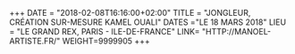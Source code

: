 +++
DATE = "2018-02-08T16:16:00+02:00"
TITLE = "JONGLEUR, CRÉATION SUR-MESURE KAMEL OUALI"
DATES ="LE 18 MARS 2018"
LIEU = "LE GRAND REX, PARIS - ILE-DE-FRANCE"
LINK= "HTTP://MANOEL-ARTISTE.FR/"
WEIGHT=9999905
+++